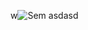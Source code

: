 w![Sem asdasd](https://user-images.githubusercontent.com/65691094/212741846-25c0c919-56e9-40ea-955d-39cbb93159c2.png)
